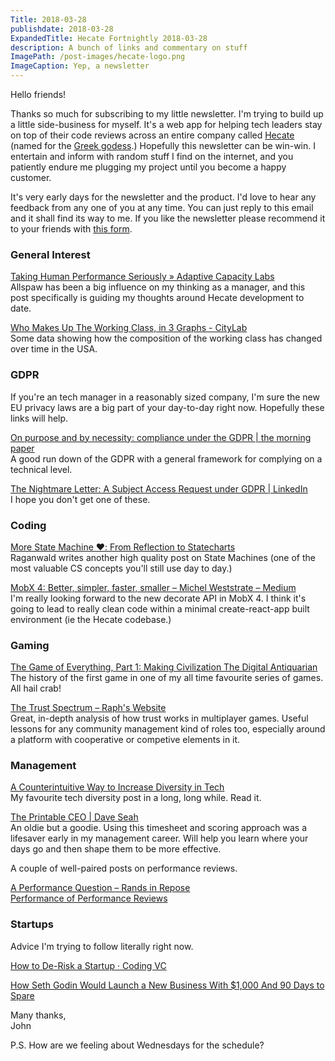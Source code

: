 ```yaml
---
Title: 2018-03-28
publishdate: 2018-03-28
ExpandedTitle: Hecate Fortnightly 2018-03-28
description: A bunch of links and commentary on stuff
ImagePath: /post-images/hecate-logo.png
ImageCaption: Yep, a newsletter
---
```

Hello friends!

Thanks so much for subscribing to my little newsletter. I'm trying to build up a little side-business for myself. It's a web app for helping tech leaders stay on top of their code reviews across an entire company called [Hecate](https://hecate.co) (named for the [Greek godess](https://en.wikipedia.org/wiki/Hecate).) Hopefully this newsletter can be win-win. I entertain and inform with random stuff I find on the internet, and you patiently endure me plugging my project until you become a happy customer.

It's very early days for the newsletter and the product. I'd love to hear any feedback from any one of you at any time. You can just reply to this email and it shall find its way to me. If you like the newsletter please recommend it to your friends with [this form](https://emailoctopus.com/lists/5eac411b-30c7-11e8-a3c9-06b79b628af2/forms/subscribe).

### General Interest

[Taking Human Performance Seriously » Adaptive Capacity Labs](http://www.adaptivecapacitylabs.com/blog/2017/12/19/taking-human-performance-seriously/)  
Allspaw has been a big influence on my thinking as a manager, and this post specifically is guiding my thoughts around Hecate development to date.  
  
[Who Makes Up The Working Class, in 3 Graphs - CityLab](https://www.citylab.com/equity/2017/12/who-is-working-class-in-3-infographics/547559/)  
Some data showing how the composition of the working class has changed over time in the USA.  
  

### GDPR

If you're an tech manager in a reasonably sized company, I'm sure the new EU privacy laws are a big part of your day-to-day right now. Hopefully these links will help.

[On purpose and by necessity: compliance under the GDPR | the morning paper](https://blog.acolyer.org/2018/03/21/on-purpose-and-by-necessity-compliance-under-the-gdpr/)  
A good run down of the GDPR with a general framework for complying on a technical level.  
  
[The Nightmare Letter: A Subject Access Request under GDPR | LinkedIn](https://www.linkedin.com/pulse/nightmare-letter-subject-access-request-under-gdpr-karbaliotis/)  
I hope you don't get one of these.  
  

### Coding

[More State Machine ❤️: From Reflection to Statecharts](http://raganwald.com/2018/03/03/reflections.html)  
Raganwald writes another high quality post on State Machines (one of the most valuable CS concepts you'll still use day to day.)  
  
[MobX 4: Better, simpler, faster, smaller – Michel Weststrate – Medium](https://medium.com/@mweststrate/mobx-4-better-simpler-faster-smaller-c1fbc08008da)  
I'm really looking forward to the new decorate API in MobX 4. I think it's going to lead to really clean code within a minimal create-react-app built environment (ie the Hecate codebase.)  
  

### Gaming

[The Game of Everything, Part 1: Making Civilization The Digital Antiquarian](https://www.filfre.net/2018/03/the-game-of-everything-part-1-making-civilization/)  
The history of the first game in one of my all time favourite series of games. All hail crab!  
  
[The Trust Spectrum – Raph's Website](https://www.raphkoster.com/2018/03/16/the-trust-spectrum/)  
Great, in-depth analysis of how trust works in multiplayer games. Useful lessons for any community management kind of roles too, especially around a platform with cooperative or competive elements in it.  
  

### Management

[A Counterintuitive Way to Increase Diversity in Tech](https://medium.com/@rachelnabors/a-counterintuitive-way-to-increase-diversity-in-tech-31aea2ce6a50)  
My favourite tech diversity post in a long, long while. Read it.  
  
[The Printable CEO | Dave Seah](https://davidseah.com/2005/09/the-printable-ceo/)  
An oldie but a goodie. Using this timesheet and scoring approach was a lifesaver early in my management career. Will help you learn where your days go and then shape them to be more effective.  
  

A couple of well-paired posts on performance reviews.

[A Performance Question – Rands in Repose](http://randsinrepose.com/archives/a-performance-question/)  
[Performance of Performance Reviews](https://medium.learningbyshipping.com/performance-of-performance-reviews-cd7494eeaef8)  
  

### Startups

Advice I'm trying to follow literally right now.

[How to De-Risk a Startup · Coding VC](https://codingvc.com/how-to-de-risk-a-startup/)  
  
[How Seth Godin Would Launch a New Business With $1,000 And 90 Days to Spare](https://medium.com/the-mission/seth-godin-new-business-5-step-fdb354988c23)  
  

Many thanks,  
John

P.S. How are we feeling about Wednesdays for the schedule?